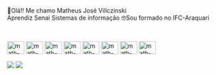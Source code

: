 👋Olá!! Me chamo Matheus José Viliczinski<br>
  Aprendiz Senai Sistemas de informação
🤓Sou formado no IFC-Araquari

##
<div style="display: inline_block"><br>
  <img align="center" alt="math-django" height="30" width="40"src="https://cdn.jsdelivr.net/gh/devicons/devicon/icons/django/django-plain.svg" />
  <img align="center" alt="math-react" height="30" width="40"src="https://cdn.jsdelivr.net/gh/devicons/devicon/icons/react/react-original.svg" />
  <img align="center" alt="math-vue" height="30" width="40"src="https://cdn.jsdelivr.net/gh/devicons/devicon/icons/vuejs/vuejs-original.svg" />
  <img align="center" alt="math-python" height="30" width="40"src="https://cdn.jsdelivr.net/gh/devicons/devicon/icons/python/python-original.svg" />
  <img align="center" alt="math-Js" height="30" width="40"src="https://cdn.jsdelivr.net/gh/devicons/devicon/icons/javascript/javascript-original.svg" />
  <img align="center" alt="math-html5" height="30" width="40"src="https://cdn.jsdelivr.net/gh/devicons/devicon/icons/html5/html5-original.svg" />
  <img align="center" alt="math-css3" height="30" width="40"src="https://cdn.jsdelivr.net/gh/devicons/devicon/icons/css3/css3-original.svg" />
  <img align="center" alt="math-mysql" height="30" width="40"src="https://cdn.jsdelivr.net/gh/devicons/devicon/icons/mysql/mysql-original.svg" />
</div>
  <br>
 <div> 
  <a href = "mailto:mtheus_viliczinski@estudante.sesisenai.org.br"><img src="https://img.shields.io/badge/-Gmail-%23333?style=for-the-badge&logo=gmail&logoColor=white" target="_blank"></a>
  <a href="www.linkedin.com/in/matheus-josé-viliczinski" target= "_blank"><img src= "https://img.shields.io/badge/-LinkedIn-%230077B5?style=for-the-badge&logo=linkedin&logoColor=white" 
 </div>

